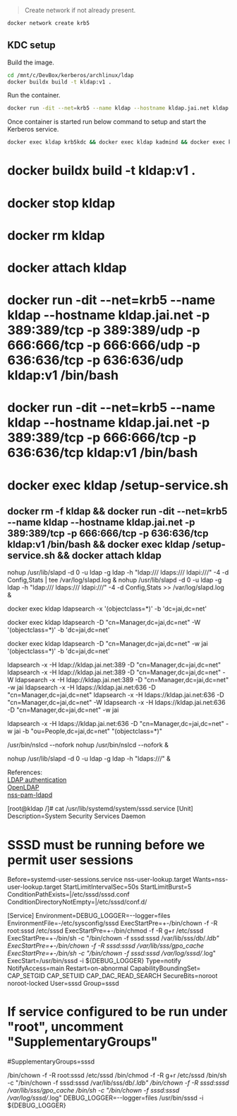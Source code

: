 > Create network if not already present.
```bash
docker network create krb5
```

## KDC setup
Build the image.
```bash
cd /mnt/c/DevBox/kerberos/archlinux/ldap
docker buildx build -t kldap:v1 .
```

Run the container.
```bash
docker run -dit --net=krb5 --name kldap --hostname kldap.jai.net kldap:v1 /bin/bash
```

Once container is started run below command to setup and start the Kerberos service.
```bash
docker exec kldap krb5kdc && docker exec kldap kadmind && docker exec kldap ps -ef
```


# docker buildx build -t kldap:v1 .
# docker stop kldap 
# docker rm kldap
# docker attach kldap
# docker run -dit --net=krb5 --name kldap --hostname kldap.jai.net -p 389:389/tcp -p 389:389/udp -p 666:666/tcp -p 666:666/udp -p 636:636/tcp -p 636:636/udp kldap:v1 /bin/bash
# docker run -dit --net=krb5 --name kldap --hostname kldap.jai.net -p 389:389/tcp -p 666:666/tcp -p 636:636/tcp kldap:v1 /bin/bash
# docker exec kldap /setup-service.sh

## docker rm -f kldap && docker run -dit --net=krb5 --name kldap --hostname kldap.jai.net -p 389:389/tcp -p 666:666/tcp -p 636:636/tcp kldap:v1 /bin/bash && docker exec kldap /setup-service.sh && docker attach kldap

nohup /usr/lib/slapd -d 0 -u ldap -g ldap -h "ldap:/// ldaps:/// ldapi:///" -4 -d Config,Stats | tee /var/log/slapd.log &
nohup /usr/lib/slapd -d 0 -u ldap -g ldap -h "ldap:/// ldaps:/// ldapi:///" -4 -d Config,Stats >> /var/log/slapd.log &

docker exec kldap ldapsearch -x '(objectclass=*)' -b 'dc=jai,dc=net'

docker exec kldap ldapsearch -D "cn=Manager,dc=jai,dc=net" -W '(objectclass=*)' -b 'dc=jai,dc=net'

docker exec kldap ldapsearch -D "cn=Manager,dc=jai,dc=net" -w jai '(objectclass=*)' -b 'dc=jai,dc=net'

ldapsearch -x -H ldap://kldap.jai.net:389 -D "cn=Manager,dc=jai,dc=net"
ldapsearch -x -H ldap://kldap.jai.net:389 -D "cn=Manager,dc=jai,dc=net" -W
ldapsearch -x -H ldap://kldap.jai.net:389 -D "cn=Manager,dc=jai,dc=net" -w jai
ldapsearch -x -H ldaps://kldap.jai.net:636 -D "cn=Manager,dc=jai,dc=net"
ldapsearch -x -H ldaps://kldap.jai.net:636 -D "cn=Manager,dc=jai,dc=net" -W
ldapsearch -x -H ldaps://kldap.jai.net:636 -D "cn=Manager,dc=jai,dc=net" -w jai


ldapsearch -x -H ldaps://kldap.jai.net:636 -D "cn=Manager,dc=jai,dc=net" -w jai -b "ou=People,dc=jai,dc=net" "(objectclass=*)"







/usr/bin/nslcd --nofork
nohup /usr/bin/nslcd --nofork &



nohup /usr/lib/slapd -d 0 -u ldap -g ldap -h "ldaps:///" &




References:  
[LDAP authentication](https://wiki.archlinux.org/title/LDAP_authentication)  
[OpenLDAP](https://wiki.archlinux.org/title/OpenLDAP)  
[nss-pam-ldapd](https://arthurdejong.org/nss-pam-ldapd/docs)









[root@kldap /]# cat /usr/lib/systemd/system/sssd.service
[Unit]
Description=System Security Services Daemon
# SSSD must be running before we permit user sessions
Before=systemd-user-sessions.service nss-user-lookup.target
Wants=nss-user-lookup.target
StartLimitIntervalSec=50s
StartLimitBurst=5
ConditionPathExists=|/etc/sssd/sssd.conf
ConditionDirectoryNotEmpty=|/etc/sssd/conf.d/

[Service]
Environment=DEBUG_LOGGER=--logger=files
EnvironmentFile=-/etc/sysconfig/sssd
ExecStartPre=+-/bin/chown -f -R root:sssd /etc/sssd
ExecStartPre=+-/bin/chmod -f -R g+r /etc/sssd
ExecStartPre=+-/bin/sh -c "/bin/chown -f sssd:sssd /var/lib/sss/db/*.ldb"
ExecStartPre=+-/bin/chown -f -R sssd:sssd /var/lib/sss/gpo_cache
ExecStartPre=+-/bin/sh -c "/bin/chown -f sssd:sssd /var/log/sssd/*.log"
ExecStart=/usr/bin/sssd -i ${DEBUG_LOGGER}
Type=notify
NotifyAccess=main
Restart=on-abnormal
CapabilityBoundingSet= CAP_SETGID CAP_SETUID CAP_DAC_READ_SEARCH
SecureBits=noroot noroot-locked
User=sssd
Group=sssd
# If service configured to be run under "root", uncomment "SupplementaryGroups"
#SupplementaryGroups=sssd





/bin/chown -f -R root:sssd /etc/sssd
/bin/chmod -f -R g+r /etc/sssd
/bin/sh -c "/bin/chown -f sssd:sssd /var/lib/sss/db/*.ldb"
/bin/chown -f -R sssd:sssd /var/lib/sss/gpo_cache
/bin/sh -c "/bin/chown -f sssd:sssd /var/log/sssd/*.log"
DEBUG_LOGGER=--logger=files /usr/bin/sssd -i ${DEBUG_LOGGER}